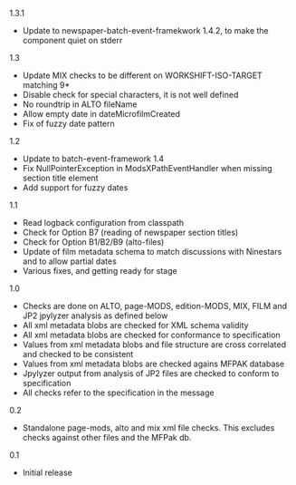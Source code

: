 1.3.1
* Update to newspaper-batch-event-framekwork 1.4.2, to make the component quiet on stderr

1.3
* Update MIX checks to be different on WORKSHIFT-ISO-TARGET matching 9*
* Disable check for special characters, it is not well defined
* No roundtrip in ALTO fileName
* Allow empty date in dateMicrofilmCreated
* Fix of fuzzy date pattern

1.2
* Update to batch-event-framework 1.4
* Fix NullPointerException in ModsXPathEventHandler when missing section title element
* Add support for fuzzy dates

1.1
* Read logback configuration from classpath
* Check for Option B7 (reading of newspaper section titles)
* Check for Option B1/B2/B9 (alto-files)
* Update of film metadata schema to match discussions with Ninestars and to allow partial dates
* Various fixes, and getting ready for stage

1.0
* Checks are done on ALTO, page-MODS, edition-MODS, MIX, FILM and JP2 jpylyzer analysis as defined below
* All xml metadata blobs are checked for XML schema validity
* All xml metadata blobs are checked for conformance to specification
* Values from xml metadata blobs and file structure are cross correlated and checked to be consistent
* Values from xml metadata blobs are checked agains MFPAK database
* Jpylyzer output from analysis of JP2 files are checked to conform to specification
* All checks refer to the specification in the message

0.2
* Standalone page-mods, alto and mix xml file checks. This excludes checks against other files and the MFPak db.

0.1
* Initial release

